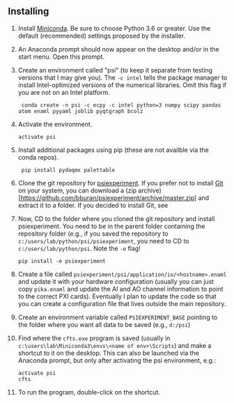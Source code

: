 Installing
----------

1. Install [Miniconda](https://conda.io/miniconda.html). Be sure to choose Python 3.6 or greater. Use the default (recommended) settings proposed by the installer.

2. An Anaconda prompt should now appear on the desktop and/or in the start menu. Open this prompt.

3. Create an environment called "psi" (to keep it separate from testing versions that I may give you).  The `-c intel` tells the package manager to install Intel-optimized versions of the numerical libraries. Omit this flag if you are not on an Intel platform.
   ```
	conda create -n psi -c ecpy -c intel python=3 numpy scipy pandas atom enaml pyyaml joblib pyqtgraph bcolz
	```

4. Activate the environment.
	```
	activate psi
	```

5. Install additional packages using pip (these are not availble via the conda
   repos).
   ```
	pip install pydaqmx palettable
	```

6. Clone the git repository for [psiexperiment](https://github.com/bburan/psiexperiment). If you prefer not to install [Git](https://git-scm.com/download/win) on your system, you can download a (zip archive)[https://github.com/bburan/psiexperiment/archive/master.zip] and extract it to a folder. If you decided to install Git, see

7. Now, CD to the folder where you cloned the git repository and install psiexperiment. You need to be in the parent folder containing the repository folder (e.g., if you saved the repository to `c:/users/lab/python/psi/psiexperiment`, you need to CD to `c:/users/lab/python/psi`. Note the `-e` flag!
	```
	pip install -e psiexperiment
	```

8. Create a file called `psiexperiment/psi/application/io/<hostname>.enaml` and update it with your hardware configuration (usually you can just copy `pika.enaml` and update the AI and AO channel information to point to the correct PXI cards). Eventually I plan to update the code so that you can create a configuration file that lives outside the main repository.

9. Create an environment variable called `PSIEXPERIMENT_BASE` pointing to the folder where you want all data to be saved (e.g., `d:/psi`)

10. Find where the `cfts.exe` program is saved (usually in `c:\users\lab\Miniconda3\envs\<name of env>\Scripts`) and make a shortcut to it on the desktop. This can also be launched via the Anaconda prompt, but only after activating the psi environment, e.g.:
	```
	activate psi
	cfts
	```

11. To run the program, double-click on the shortcut.
